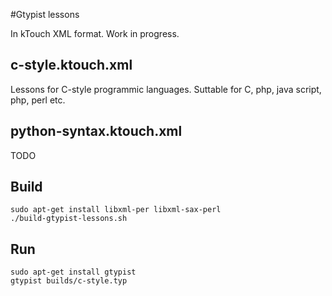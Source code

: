 #Gtypist lessons

In kTouch XML format.
Work in progress.

## c-style.ktouch.xml

Lessons for C-style programmic languages.
Suttable for C, php, java script, php, perl etc.

## python-syntax.ktouch.xml

TODO

## Build

    sudo apt-get install libxml-per libxml-sax-perl
    ./build-gtypist-lessons.sh
    
## Run
    sudo apt-get install gtypist
    gtypist builds/c-style.typ
